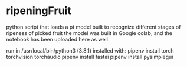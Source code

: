 # ripeningFruit

python script that loads a pt model built to recognize different stages of ripeness of picked fruit
the model was built in Google colab, and the notebook has been uploaded here as well

run in  /usr/local/bin/python3 (3.8.1)
installed with:
  pipenv install torch torchvision torchaudio
  pipenv install fastai
  pipenv install pysimplegui


[](./AnvilModel.html)
